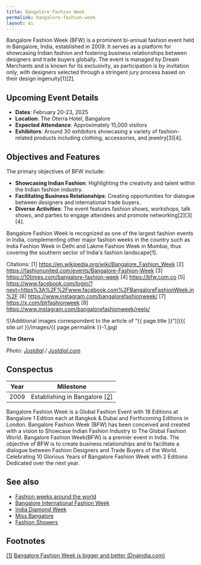 ```yaml
---
title: Bangalore Fashion Week
permalink: bangalore-fashion-week
layout: ai
---
```


Bangalore Fashion Week (BFW) is a prominent bi-annual fashion event held in Bangalore, India, established in 2009. It serves as a platform for showcasing Indian fashion and fostering business relationships between designers and trade buyers globally. The event is managed by Dream Merchants and is known for its exclusivity, as participation is by invitation only, with designers selected through a stringent jury process based on their design ingenuity[1][2].

## Upcoming Event Details
- **Dates**: February 20-23, 2025
- **Location**: The Oterra Hotel, Bangalore
- **Expected Attendance**: Approximately 15,000 visitors
- **Exhibitors**: Around 30 exhibitors showcasing a variety of fashion-related products including clothing, accessories, and jewelry[3][4].

## Objectives and Features
The primary objectives of BFW include:
- **Showcasing Indian Fashion**: Highlighting the creativity and talent within the Indian fashion industry.
- **Facilitating Business Relationships**: Creating opportunities for dialogue between designers and international trade buyers.
- **Diverse Activities**: The event features fashion shows, workshops, talk shows, and parties to engage attendees and promote networking[2][3][4].

Bangalore Fashion Week is recognized as one of the largest fashion events in India, complementing other major fashion weeks in the country such as India Fashion Week in Delhi and Lakme Fashion Week in Mumbai, thus covering the southern sector of India's fashion landscape[1].

Citations:
[1] https://en.wikipedia.org/wiki/Bangalore_Fashion_Week
[2] https://fashionunited.com/events/Bangalore-Fashion-Week
[3] https://10times.com/bangalore-fashion-week
[4] https://bfw.com.co
[5] https://www.facebook.com/login/?next=https%3A%2F%2Fwww.facebook.com%2FBangaloreFashionWeek.in%2F
[6] https://www.instagram.com/bangalorefashionweek/
[7] https://x.com/blrfashionweek
[8] https://www.instagram.com/bangalorefashionweek/reels/


![(Additional images correspondent to the article of “{{ page.title }}”)]({{ site.url }}/images/{{ page.permalink }}-1.jpg)

**The Oterra**

*Photo: [Justdial](justdial.com) / [Justdial.com](justdial.com)*

## Сonspectus

|Year|Milestone|
|-|-|
|2009|Establishing in Bangalore <span id="a2">[\[2\]](#f2)</span>|

Bangalore Fashion Week is a Global Fashion Event with 18 Editions at Bangalore 1 Edition each at Bangkok & Dubai and Forthcoming Editions in London.
Bangalore Fashion Week (BFW) has been conceived and created with a vision to Showcase Indian Fashion Industry to The Global Fashion World. Bangalore Fashion Week(BFW) is a premier event in India. The objective of BFW is to create business relationships and to facilitate a dialogue between Fashion Designers and Trade Buyers of the World.
Celebrating 10 Glorious Years of Bangalore Fashion Week with 2 Editions Dedicated over the next year.

## See also

+ [Fashion weeks around the world](fashion-weeks-around-the-world)
+ [Bangalore International Fashion Week](index)
+ [India Diamond Week](index)
+ [Miss Bangalore](index)
+ [Fashion Showers](index)

## Footnotes

[[1]](#a1) <span id="f1"></span> [Bangalore Fashion Week is bigger and better (Dnaindia.com)](https://www.dnaindia.com/lifestyle/report-bangalore-fashion-week-is-bigger-and-better-1502509)
